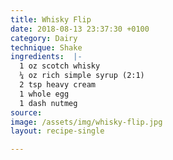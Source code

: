 ```yaml
---
title: Whisky Flip
date: 2018-08-13 23:37:30 +0100
category: Dairy
technique: Shake
ingredients:  |-
  1 oz scotch whisky
  ¼ oz rich simple syrup (2:1)
  2 tsp heavy cream
  1 whole egg
  1 dash nutmeg
source: 
image: /assets/img/whisky-flip.jpg
layout: recipe-single

---
```


